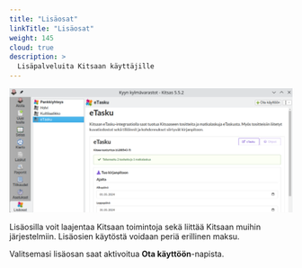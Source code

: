```yaml
---
title: "Lisäosat"
linkTitle: "Lisäosat"
weight: 145
cloud: true
description: >
  Lisäpalveluita Kitsaan käyttäjille
---
```


![](/img/fi/lisaosa/lisaosat.png)

Lisäosilla voit laajentaa Kitsaan toimintoja sekä liittää Kitsaan muihin järjestelmiin. Lisäosien käytöstä voidaan periä erillinen maksu.

Valitsemasi lisäosan saat aktivoitua **Ota käyttöön**-napista. 